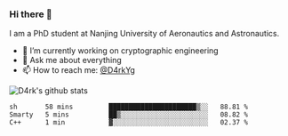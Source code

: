 ### Hi there 👋

I am a PhD student at Nanjing University of Aeronautics and Astronautics.

- 🔭 I’m currently working on cryptographic engineering
- 💬 Ask me about everything
- 📫 How to reach me: [@D4rkYg](https://twitter.com/D4rkYg)

![D4rk's github stats](https://github-readme-stats.vercel.app/api?username=dd4rk&show_icons=true&title_color=fff&icon_color=79ff97&text_color=9f9f9f&bg_color=151515)

<!--START_SECTION:waka-->
```text
sh       58 mins         ██████████████████████▒░░   88.81 % 
Smarty   5 mins          ██▒░░░░░░░░░░░░░░░░░░░░░░   08.82 % 
C++      1 min           ▓░░░░░░░░░░░░░░░░░░░░░░░░   02.37 % 
```
<!--END_SECTION:waka-->
